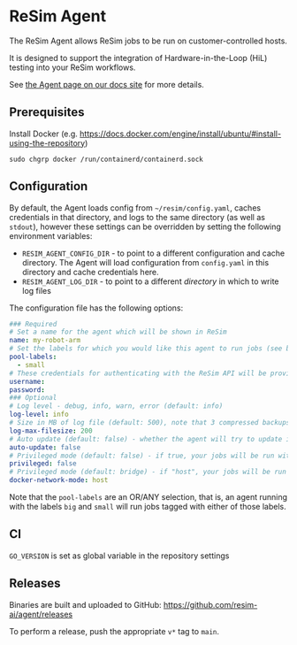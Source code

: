 # ReSim Agent

The ReSim Agent allows ReSim jobs to be run on customer-controlled hosts.

It is designed to support the integration of Hardware-in-the-Loop (HiL) testing into your ReSim workflows.

See [the Agent page on our docs site](https://docs.resim.ai/guides/agent) for more details.

## Prerequisites

Install Docker (e.g. https://docs.docker.com/engine/install/ubuntu/#install-using-the-repository)

```shell
sudo chgrp docker /run/containerd/containerd.sock
```

## Configuration

By default, the Agent loads config from `~/resim/config.yaml`, caches credentials in that directory, and logs to the same directory (as well as `stdout`), however these settings can be overridden by setting the following environment variables:

- `RESIM_AGENT_CONFIG_DIR` - to point to a different configuration and cache directory. The Agent will load configuration from `config.yaml` in this directory and cache credentials here.
- `RESIM_AGENT_LOG_DIR` - to point to a different _directory_ in which to write log files

The configuration file has the following options:

```yaml
### Required
# Set a name for the agent which will be shown in ReSim
name: my-robot-arm
# Set the labels for which you would like this agent to run jobs (see below)
pool-labels: 
  - small
# These credentials for authenticating with the ReSim API will be provided by ReSim
username: 
password: 
### Optional 
# Log level - debug, info, warn, error (default: info)
log-level: info
# Size in MB of log file (default: 500), note that 3 compressed backups are kept
log-max-filesize: 200
# Auto update (default: false) - whether the agent will try to update itself when a new release is available
auto-update: false
# Privileged mode (default: false) - if true, your jobs will be run with elevated privileges (equivalent to docker --privileged)
privileged: false
# Privileged mode (default: bridge) - if "host", your jobs will be run without network isolation (equivalent to docker run --net=host)
docker-network-mode: host
```

Note that the `pool-labels` are an OR/ANY selection, that is, an agent running with the labels `big` and `small` will run jobs tagged with either of those labels.

## CI

`GO_VERSION` is set as global variable in the repository settings

## Releases

Binaries are built and uploaded to GitHub: https://github.com/resim-ai/agent/releases

To perform a release, push the appropriate `v*` tag to `main`.